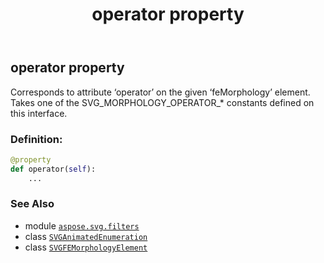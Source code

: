 ﻿---
title: operator property
second_title: Aspose.SVG for Python via .NET API References
description: 
type: docs
weight: 790
url: /python-net/aspose.svg.filters/svgfemorphologyelement/operator/
is_root: false
---

## operator property


Corresponds to attribute ‘operator’ on the given ‘feMorphology’ element. Takes one of the SVG_MORPHOLOGY_OPERATOR_* constants defined on this interface.
### Definition:
```python
@property
def operator(self):
    ...
```

### See Also
* module [`aspose.svg.filters`](../../)
* class [`SVGAnimatedEnumeration`](/svg/python-net/aspose.svg.datatypes/svganimatedenumeration)
* class [`SVGFEMorphologyElement`](/svg/python-net/aspose.svg.filters/svgfemorphologyelement)
